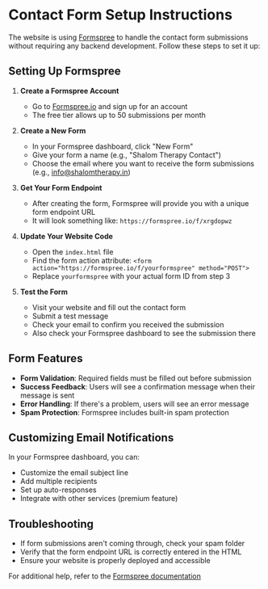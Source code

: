 # Contact Form Setup Instructions

The website is using [Formspree](https://formspree.io/) to handle the contact form submissions without requiring any backend development. Follow these steps to set it up:

## Setting Up Formspree

1. **Create a Formspree Account**
   - Go to [Formspree.io](https://formspree.io/) and sign up for an account
   - The free tier allows up to 50 submissions per month

2. **Create a New Form**
   - In your Formspree dashboard, click "New Form"
   - Give your form a name (e.g., "Shalom Therapy Contact")
   - Choose the email where you want to receive the form submissions (e.g., info@shalomtherapy.in)

3. **Get Your Form Endpoint**
   - After creating the form, Formspree will provide you with a unique form endpoint URL 
   - It will look something like: `https://formspree.io/f/xrgdopwz`

4. **Update Your Website Code**
   - Open the `index.html` file
   - Find the form action attribute: `<form action="https://formspree.io/f/yourformspree" method="POST">`
   - Replace `yourformspree` with your actual form ID from step 3

5. **Test the Form**
   - Visit your website and fill out the contact form
   - Submit a test message
   - Check your email to confirm you received the submission
   - Also check your Formspree dashboard to see the submission there

## Form Features

- **Form Validation**: Required fields must be filled out before submission
- **Success Feedback**: Users will see a confirmation message when their message is sent
- **Error Handling**: If there's a problem, users will see an error message
- **Spam Protection**: Formspree includes built-in spam protection

## Customizing Email Notifications

In your Formspree dashboard, you can:
- Customize the email subject line
- Add multiple recipients
- Set up auto-responses
- Integrate with other services (premium feature)

## Troubleshooting

- If form submissions aren't coming through, check your spam folder
- Verify that the form endpoint URL is correctly entered in the HTML
- Ensure your website is properly deployed and accessible

For additional help, refer to the [Formspree documentation](https://help.formspree.io/) 